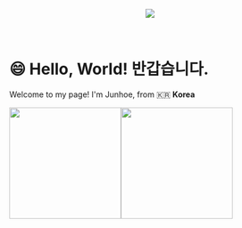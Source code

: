 <p align='center'>
    <img src="https://capsule-render.vercel.app/api?type=waving&color=auto&height=400&width=100%&section=header&text=안녕하세요,%20Frontend%20개발자%20김준회입니다!&fontSize=44&animation=twinkling&fontAlign=50&fontAlignY=20&desc=제%20GitHub에%20방문해주셔서%20감사합니다!%20😊&descAlignY=53&descAlign=50"/>
</p>


<br/>

  # 😄 Hello, World! 반갑습니다.

Welcome to my page!
I'm Junhoe, from 🇰🇷 **Korea**

<div style="display: flex;">
  <img src="https://github-readme-stats.vercel.app/api?username=KimJunhoe153&show_icons=true&theme=tokyonight&layout=compact" style="height: 200px; width: auto;"/>
  <img src="https://github-readme-stats.vercel.app/api/top-langs/?username=KimJunhoe153&layout=compact&theme=tokyonight" style=" height: 200px; width: auto;"/>
</div>
